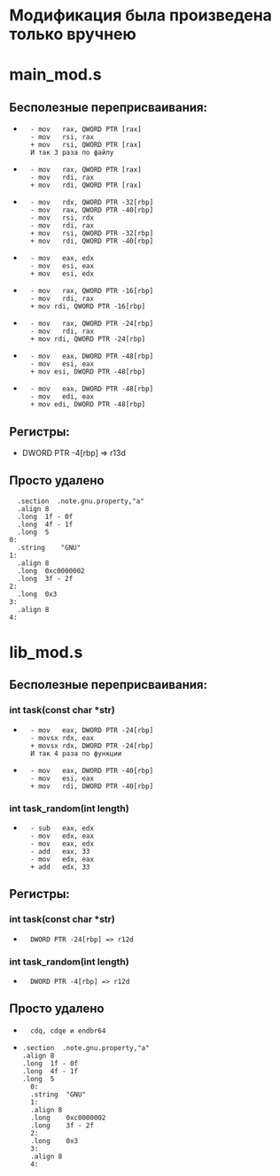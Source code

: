 # Модификация была произведена только вручнею

# __main_mod.s__

##    Бесполезные переприсваивания:
*		- mov	rax, QWORD PTR [rax]
		- mov	rsi, rax
		+ mov	rsi, QWORD PTR [rax]
		И так 3 раза по файлу
*		- mov	rax, QWORD PTR [rax]
		- mov	rdi, rax
		+ mov	rdi, QWORD PTR [rax]
*		- mov	rdx, QWORD PTR -32[rbp]
		- mov	rax, QWORD PTR -40[rbp]
		- mov	rsi, rdx
		- mov	rdi, rax
		+ mov	rsi, QWORD PTR -32[rbp]
		+ mov	rdi, QWORD PTR -40[rbp]
* 		- mov	eax, edx
  		- mov	esi, eax
  		+ mov	esi, edx
* 		- mov	rax, QWORD PTR -16[rbp]
  		- mov	rdi, rax
  		+ mov rdi, QWORD PTR -16[rbp]
* 		- mov	rax, QWORD PTR -24[rbp]
  		- mov	rdi, rax
  		+ mov rdi, QWORD PTR -24[rbp]
* 		- mov	eax, DWORD PTR -48[rbp]
  		- mov	esi, eax
  		+ mov esi, DWORD PTR -48[rbp]
* 		- mov	eax, DWORD PTR -48[rbp]
  		- mov	edi, eax
  		+ mov edi, DWORD PTR -48[rbp]

##    Регистры:
* DWORD PTR -4[rbp] => r13d

##    Просто удалено
      .section	.note.gnu.property,"a"
      .align 8
      .long	 1f - 0f
      .long	 4f - 1f
      .long	 5
    0:
      .string	 "GNU"
    1:
      .align 8
      .long	 0xc0000002
      .long	 3f - 2f
    2:
      .long	 0x3
    3:
      .align 8
    4:
       


# __lib_mod.s__
##    Бесполезные переприсваивания:
### int task(const char *str)
* 		- mov	eax, DWORD PTR -24[rbp]
  		- movsx	rdx, eax
  		+ movsx	rdx, DWORD PTR -24[rbp]
  		И так 4 раза по функции
* 		- mov	eax, DWORD PTR -40[rbp]
  		- mov	esi, eax
  		+ mov	rdi, DWORD PTR -40[rbp]

### int task_random(int length)
* 		- sub	eax, edx
  		- mov	edx, eax
  		- mov	eax, edx
  		- add	eax, 33
  		- mov	edx, eax
  		+ add	edx, 33      

##    Регистры:
### int task(const char *str)
* 		DWORD PTR -24[rbp] => r12d

### int task_random(int length)
* 		DWORD PTR -4[rbp] => r12d

##    Просто удалено
* 		cdq, cdqe и endbr64
*     .section	.note.gnu.property,"a"
      .align 8
      .long	 1f - 0f
      .long	 4f - 1f
      .long	 5
    	0:
      	.string	 "GNU"
    	1:
      	.align 8
      	.long	 0xc0000002
      	.long	 3f - 2f
    	2:
      	.long	 0x3
    	3:
      	.align 8
    	4:
